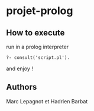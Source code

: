 # projet-prolog
## How to execute
run in a prolog interpreter

`?- consult('script.pl').`

and enjoy !

## Authors
Marc Lepagnot et Hadrien Barbat
